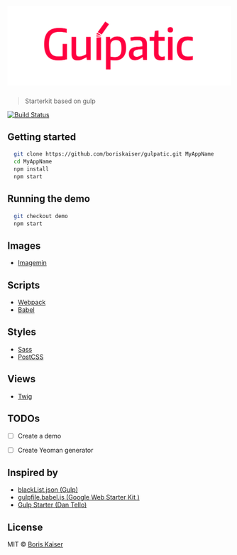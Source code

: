 # ![Gulpatic](resources/logo.png)
> Starterkit based on gulp

[![Build Status](https://travis-ci.org/boriskaiser/gulpatic.svg?branch=develop)](https://travis-ci.org/boriskaiser/gulpatic)


## Getting started
```bash
  git clone https://github.com/boriskaiser/gulpatic.git MyAppName
  cd MyAppName
  npm install
  npm start
```


## Running the demo
```bash
  git checkout demo
  npm start
```


## Images
- [Imagemin](https://github.com/imagemin/imagemin)

## Scripts
- [Webpack](http://webpack.github.io/)
- [Babel](https://babeljs.io/)

## Styles
- [Sass](http://sass-lang.com/)
- [PostCSS](http://postcss.org/)

## Views
- [Twig](http://twig.sensiolabs.org/)


## TODOs
- [ ] Create a demo
- [ ] Create Yeoman generator


## Inspired by
- [blackList.json (Gulp)](https://github.com/gulpjs/plugins/blob/master/src/blackList.json)
- [gulpfile.babel.js (Google Web Starter Kit )](https://github.com/google/web-starter-kit/blob/master/gulpfile.babel.js)
- [Gulp Starter (Dan Tello)](https://github.com/greypants/gulp-starter)


## License
MIT © [Boris Kaiser](http://boriskaiser.com)
